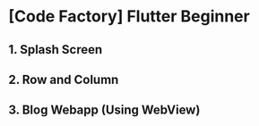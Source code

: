 # [Code Factory] Flutter Beginner

## 1. Splash Screen

## 2. Row and Column

## 3. Blog Webapp (Using WebView)
